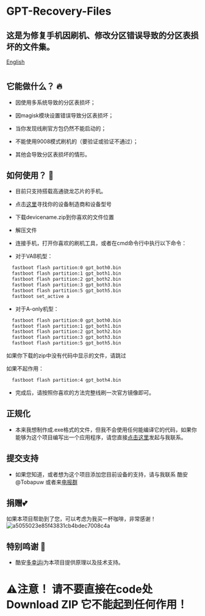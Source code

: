 # GPT-Recovery-Files
## 这是为修复手机因刷机、修改分区错误导致的分区表损坏的文件集。
[English](https://github.com/Tobapuww/GPT-Recovery-Files/blob/main/README-en.md)


 #
## 它能做什么？ 🔥

  - 因使用多系统导致的分区表损坏；
  
  - 因magisk模块设置错误导致分区表损坏；
  
  - 当你发现线刷官方包仍然不能启动的；
  
  - 不能使用9008模式刷机的（要验证或验证不通过）；
  
  - 其他会导致分区表损坏的情形。
  
  
 ## 如何使用？ 🚀
 
- 目前只支持搭载高通骁龙芯片的手机。
  
- 点击[这里](https://github.com/Tobapuww/GPT-Recovery-tools/device)寻找你的设备制造商和设备型号

- 下载devicename.zip到你喜欢的文件位置
  
- 解压文件
  
- 连接手机，打开你喜欢的刷机工具，或者在cmd命令行中执行以下命令：

- 对于VAB机型：
  
```bat
  fastboot flash partition:0 gpt_both0.bin
  fastboot flash partition:1 gpt_both1.bin
  fastboot flash partition:2 gpt_both2.bin
  fastboot flash partition:3 gpt_both3.bin
  fastboot flash partition:5 gpt_both5.bin
  fastboot set_active a
```
- 对于A-only机型：

```bat
  fastboot flash partition:0 gpt_both0.bin
  fastboot flash partition:1 gpt_both1.bin
  fastboot flash partition:2 gpt_both2.bin
  fastboot flash partition:3 gpt_both3.bin
  fastboot flash partition:5 gpt_both5.bin
```

如果你下载的zip中没有代码中显示的文件，请跳过

如果不起作用：
```bat
  fastboot flash partition:4 gpt_both4.bin
```

- 完成后，请按照你喜欢的方法完整线刷一次官方镜像即可。
  
## 正规化
- 本来我想制作成.exe格式的文件，但我不会使用任何能编译它的代码，如果你能够为这个项目编写出一个应用程序，请您直接[点击这里](https://github.com/Tobapuww/GPT-Recovery-tools/issues)发起与我联系。

## 提交支持
- 如果您知道，或者想为这个项目添加您目前设备的支持，请与我联系 酷安@Tobapuw 或者来[电报群](https://t.me/+JxKkFSlbBdg4NTM1)

## 捐赠💕
如果本项目帮助到了您，可以考虑为我买一杯咖啡，非常感谢！
![a5055023e85f43831cb4bdec7008c4a](https://github.com/Tobapuww/GPT-Recovery-tools/assets/139964294/27d44a0e-7520-41fc-8002-dd1bb3de9373)


## 特别鸣谢 🤝
- 酷安[多幸运i](http://www.coolapk.com/u/8160711)为本项目提供原理以及技术支持。

# ⚠️注意！ 请不要直接在code处Download ZIP 它不能起到任何作用！

